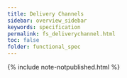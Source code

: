 ```yaml
---
title: Delivery Channels
sidebar: overview_sidebar
keywords: specification
permalink: fs_deliverychannel.html
toc: false
folder: functional_spec
---
```


{% include note-notpublished.html %}
